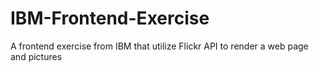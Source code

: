 # IBM-Frontend-Exercise
A frontend exercise from IBM that utilize Flickr API to render a web page and pictures
